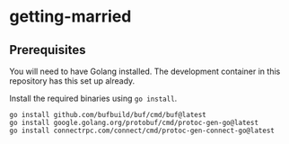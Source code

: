 # getting-married

## Prerequisites

You will need to have Golang installed. The development container in this
repository has this set up already.

Install the required binaries using `go install`.

```console
go install github.com/bufbuild/buf/cmd/buf@latest
go install google.golang.org/protobuf/cmd/protoc-gen-go@latest
go install connectrpc.com/connect/cmd/protoc-gen-connect-go@latest
```
